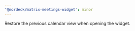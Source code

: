 ```yaml
---
'@nordeck/matrix-meetings-widget': minor
---
```


Restore the previous calendar view when opening the widget.
